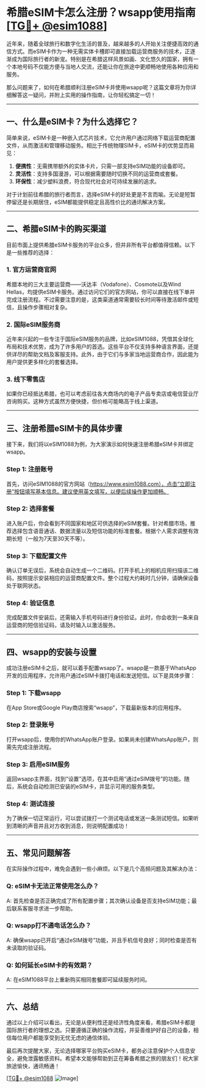 # 希腊eSIM卡怎么注册？wsapp使用指南[[TG💪+ @esim1088](https://t.me/s/esim1088)]

近年来，随着全球旅行和数字化生活的普及，越来越多的人开始关注便捷高效的通信方式。而eSIM卡作为一种无需实体卡槽即可直接加载运营商服务的技术，正逐渐成为国际旅行者的新宠。特别是在希腊这样风景如画、文化悠久的国家，拥有一个本地号码不仅能方便与当地人交流，还能让你在旅途中更顺畅地使用各种应用和服务。

那么问题来了，如何在希腊顺利注册eSIM卡并使用wsapp呢？这篇文章将为你详细解答这一疑问，并附上实用的操作指南，让你轻松搞定一切！

---

## 一、什么是eSIM卡？为什么选择它？

简单来说，eSIM卡是一种嵌入式芯片技术，它允许用户通过网络下载运营商配置文件，从而激活和管理移动服务。相比于传统物理SIM卡，eSIM卡的优势显而易见：

1. **便携性**：无需携带额外的实体卡片，只需一部支持eSIM功能的设备即可。
2. **灵活性**：支持多国漫游，可以根据需要随时切换不同的运营商或套餐。
3. **环保性**：减少塑料浪费，符合现代社会对可持续发展的追求。

对于计划前往希腊的旅行者而言，选择eSIM卡的好处更是不言而喻。无论是短暂停留还是长期居住，eSIM都能提供稳定且高性价比的通讯解决方案。

---

## 二、希腊eSIM卡的购买渠道

目前市面上提供希腊eSIM卡服务的平台众多，但并非所有平台都值得信赖。以下是一些推荐的选择：

### 1. 官方运营商官网
希腊本地的三大主要运营商——沃达丰（Vodafone）、Cosmote以及Wind Hellas，均提供eSIM卡服务。通过访问它们的官方网站，你可以直接在线下单并完成注册流程。不过需要注意的是，这类渠道通常需要较长时间等待激活邮件或短信，且操作步骤相对复杂。

### 2. 国际eSIM服务商
近年来兴起的一些专注于国际eSIM服务的品牌，比如eSIM1088，凭借其全球化布局和技术优势，成为了许多用户的首选。这些平台不仅支持多种语言界面，还提供详尽的帮助文档及客服支持。此外，由于它们与多家当地运营商合作，因此能为用户提供更多样化的套餐选择。

### 3. 线下零售店
如果你已经抵达希腊，也可以考虑前往各大商场内的电子产品专卖店或电信营业厅咨询购买。这种方式虽然方便快捷，但价格可能略高于线上渠道。

---

## 三、注册希腊eSIM卡的具体步骤

接下来，我们将以eSIM1088为例，为大家演示如何快速注册希腊eSIM卡并绑定wsapp。

### Step 1: 注册账号
首先，访问eSIM1088的官方网站（https://www.esim1088.com），点击“立即注册”按钮填写基本信息。建议使用英文填写，以便后续操作更加顺畅。

### Step 2: 选择套餐
进入账户后，你会看到不同国家和地区可供选择的eSIM套餐。针对希腊市场，推荐选择包含语音通话、数据流量以及短信功能的标准套餐。根据个人需求调整有效期长短（一般为7天至30天不等）。

### Step 3: 下载配置文件
确认订单无误后，系统会自动生成一个二维码。打开手机上的相机应用扫描该二维码，按照提示安装相应的运营商配置文件。整个过程大约耗时几分钟，请确保设备处于联网状态。

### Step 4: 验证信息
完成配置文件安装后，还需输入手机号码进行身份验证。此时，你会收到一条来自运营商的短信验证码，请及时输入以激活服务。

---

## 四、wsapp的安装与设置

成功注册eSIM卡之后，就可以着手配置wsapp了。wsapp是一款基于WhatsApp开发的应用程序，允许用户通过eSIM卡拨打电话和发送短信。以下是具体步骤：

### Step 1: 下载wsapp
在App Store或Google Play商店搜索“wsapp”，下载最新版本的应用程序。

### Step 2: 登录账号
打开wsapp后，使用你的WhatsApp账户登录。如果尚未创建WhatsApp账户，则需先完成注册流程。

### Step 3: 启用eSIM服务
返回wsapp主界面，找到“设置”选项，在其中启用“通过eSIM拨号”的功能。随后，系统会自动检测已安装的eSIM卡，并显示可用的服务类型。

### Step 4: 测试连接
为了确保一切正常运行，可以尝试拨打一个测试电话或发送一条测试短信。如果听到清晰的声音并且对方收到消息，则说明配置成功！

---

## 五、常见问题解答

在实际操作过程中，难免会遇到一些小麻烦。以下是几个高频问题及其解决办法：

### Q: eSIM卡无法正常使用怎么办？
A: 首先检查是否正确完成了所有配置步骤；其次确认设备是否支持eSIM功能；最后联系客服寻求进一步帮助。

### Q: wsapp打不通电话怎么办？
A: 确保wsapp已开启“通过eSIM拨号”功能，并且手机信号良好；同时检查是否有未读取的验证码。

### Q: 如何延长eSIM卡的有效期？
A: 在eSIM1088平台上重新购买相同套餐即可延续服务时间。

---

## 六、总结

通过以上介绍可以看出，无论是从便利性还是经济性角度来看，希腊eSIM卡都是国际旅行者的理想之选。只要遵循正确的操作流程，并妥善维护好自己的设备，相信每位用户都能享受到无忧无虑的通信体验。

最后再次提醒大家，无论选择哪家平台购买eSIM卡，都务必注意保护个人信息安全，避免泄露敏感资料。希望本文能够帮助到正在筹备希腊之旅的朋友们！祝大家旅途愉快，通讯畅通！

[[TG💪+ @esim1088](https://t.me/s/esim1088) ![Image](https://i.postimg.cc/4NQfJmqS/Snipaste-2025-05-13-00-14-12.png)]